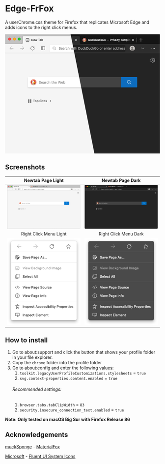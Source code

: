 # Edge-FrFox
A userChrome.css theme for Firefox that replicates Microsoft Edge and adds icons to the right click menus.

![thumbnail](screenshots/Edge-FrFox.png)

## Screenshots
Newtab Page Light|Newtab Page Dark
:-:|:-:
![screenshot-light](screenshots/screenshot-light.png) | ![screenshot-dark](screenshots/screenshot-dark.png)
Right Click Menu Light | Right Click Menu Dark
![right-click-light](screenshots/rightclick-light.png) | ![right-click-dark](screenshots/rightclick-dark.png)

## How to install

1. Go to about:support and click the button that shows your profile folder in your file explorer.
2. Copy the `chrome` folder into the profile folder
3. Go to about:config and enter the following values:
   1. `toolkit.legacyUserProfileCustomizations.stylesheets` = `true`
   2. `svg.context-properties.content.enabled` = `true`
   ###### Recommended settings:
   1. `browser.tabs.tabClipWidth` = `83`
   2. `security.insecure_connection_text.enabled` = `true`

**Note: Only tested on macOS Big Sur with Firefox Release 86**

## Acknowledgements
[muckSponge](https://github.com/muckSponge) - [MaterialFox](https://github.com/muckSponge/MaterialFox)

[Microsoft](https://github.com/microsoft) - [Fluent UI System Icons](https://github.com/microsoft/fluentui-system-icons)
